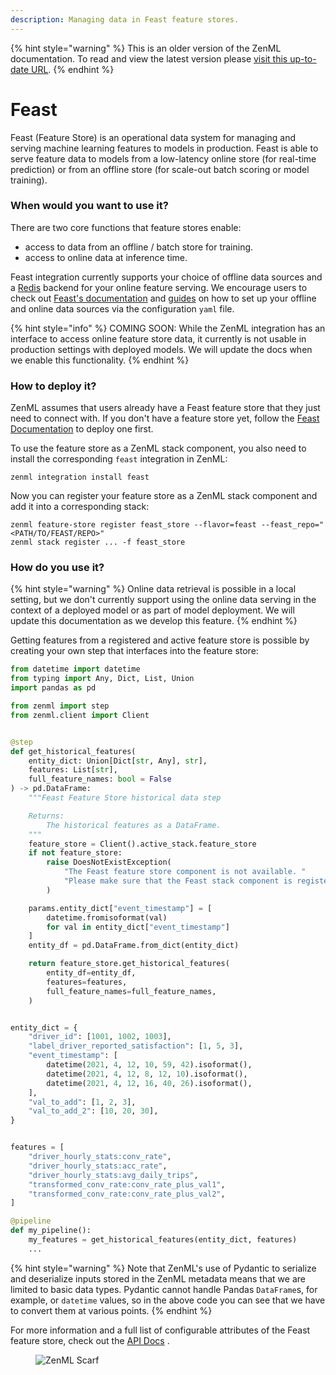 ```yaml
---
description: Managing data in Feast feature stores.
---
```


{% hint style="warning" %}
This is an older version of the ZenML documentation. To read and view the latest version please [visit this up-to-date URL](https://docs.zenml.io).
{% endhint %}


# Feast

Feast (Feature Store) is an operational data system for managing and serving machine learning features to models in
production. Feast is able to serve feature data to models from a low-latency online store (for real-time prediction) or
from an offline store (for scale-out batch scoring or model training).

### When would you want to use it?

There are two core functions that feature stores enable:

* access to data from an offline / batch store for training.
* access to online data at inference time.

Feast integration currently supports your choice of offline data sources and a [Redis](https://redis.com/) backend for
your online feature serving. We encourage users to check out [Feast's documentation](https://docs.feast.dev/)
and [guides](https://docs.feast.dev/how-to-guides/) on how to set up your offline and online data sources via the
configuration `yaml` file.

{% hint style="info" %}
COMING SOON: While the ZenML integration has an interface to access online feature store data, it currently is not
usable in production settings with deployed models. We will update the docs when we enable this functionality.
{% endhint %}

### How to deploy it?

ZenML assumes that users already have a Feast feature store that they just need 
to connect with. If you don't have a feature store yet, follow the
[Feast Documentation](https://docs.feast.dev/how-to-guides/feast-snowflake-gcp-aws/deploy-a-feature-store)
to deploy one first.

To use the feature store as a ZenML stack component, you also need to install
the corresponding `feast` integration in ZenML:

```shell
zenml integration install feast
```

Now you can register your feature store as a ZenML stack component and add it
into a corresponding stack:

```shell
zenml feature-store register feast_store --flavor=feast --feast_repo="<PATH/TO/FEAST/REPO>"
zenml stack register ... -f feast_store
```

### How do you use it?

{% hint style="warning" %}
Online data retrieval is possible in a local setting, but we don't currently 
support using the online data serving in the context of a deployed model or as 
part of model deployment. We will update this documentation as we develop this 
feature.
{% endhint %}

Getting features from a registered and active feature store is possible by creating your own step that interfaces into
the feature store:

```python
from datetime import datetime
from typing import Any, Dict, List, Union
import pandas as pd

from zenml import step
from zenml.client import Client


@step
def get_historical_features(
    entity_dict: Union[Dict[str, Any], str],
    features: List[str],
    full_feature_names: bool = False
) -> pd.DataFrame:
    """Feast Feature Store historical data step

    Returns:
        The historical features as a DataFrame.
    """
    feature_store = Client().active_stack.feature_store
    if not feature_store:
        raise DoesNotExistException(
            "The Feast feature store component is not available. "
            "Please make sure that the Feast stack component is registered as part of your current active stack."
        )

    params.entity_dict["event_timestamp"] = [
        datetime.fromisoformat(val)
        for val in entity_dict["event_timestamp"]
    ]
    entity_df = pd.DataFrame.from_dict(entity_dict)

    return feature_store.get_historical_features(
        entity_df=entity_df,
        features=features,
        full_feature_names=full_feature_names,
    )


entity_dict = {
    "driver_id": [1001, 1002, 1003],
    "label_driver_reported_satisfaction": [1, 5, 3],
    "event_timestamp": [
        datetime(2021, 4, 12, 10, 59, 42).isoformat(),
        datetime(2021, 4, 12, 8, 12, 10).isoformat(),
        datetime(2021, 4, 12, 16, 40, 26).isoformat(),
    ],
    "val_to_add": [1, 2, 3],
    "val_to_add_2": [10, 20, 30],
}


features = [
    "driver_hourly_stats:conv_rate",
    "driver_hourly_stats:acc_rate",
    "driver_hourly_stats:avg_daily_trips",
    "transformed_conv_rate:conv_rate_plus_val1",
    "transformed_conv_rate:conv_rate_plus_val2",
]

@pipeline
def my_pipeline():
    my_features = get_historical_features(entity_dict, features)
    ...
```

{% hint style="warning" %}
Note that ZenML's use of Pydantic to serialize and deserialize inputs stored in the ZenML metadata means that we are
limited to basic data types. Pydantic cannot handle Pandas `DataFrame`s, for example, or `datetime` values, so in the
above code you can see that we have to convert them at various points.
{% endhint %}

For more information and a full list of configurable attributes of the Feast feature store, check out
the [API Docs](https://sdkdocs.zenml.io/latest/integration\_code\_docs/integrations-feast/#zenml.integrations.feast.feature\_stores.feast\_feature\_store.FeastFeatureStore)
.

<!-- For scarf -->
<figure><img alt="ZenML Scarf" referrerpolicy="no-referrer-when-downgrade" src="https://static.scarf.sh/a.png?x-pxid=f0b4f458-0a54-4fcd-aa95-d5ee424815bc" /></figure>
